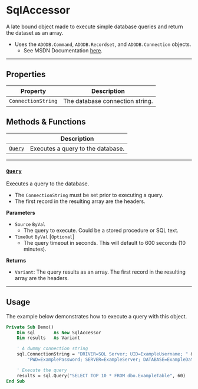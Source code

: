 # SqlAccessor

A late bound object made to execute simple database queries and return the dataset as an array.
- Uses the `ADODB.Command`, `ADODB.Recordset`, and `ADODB.Connection` objects.
    - See MSDN Documentation [here](https://docs.microsoft.com/en-us/sql/ado/guide/data/creating-and-executing-a-simple-command?view=sql-server-ver15).

---

## Properties

| Property           | Description                     |
|--------------------|---------------------------------|
| `ConnectionString` | The database connection string. |


## Methods & Functions

|                   | Description                       |
|-------------------|-----------------------------------|
| [`Query`](#query) | Executes a query to the database. |

---

### [`Query`](SqlAccessor.cls#L36)

Executes a query to the database.
- The `ConnectionString` must be set prior to executing a query.
- The first record in the resulting array are the headers.

**Parameters**
- `Source` `ByVal`
    - The query to execute. Could be a stored procedure or SQL text.
- `TimeOut` `ByVal` [`Optional`]
    - The query timeout in seconds. This will default to 600 seconds (10 minutes).

**Returns**
- `Variant`: The query results as an array. The first record in the resulting array are the headers.

---

## Usage

The example below demonstrates how to execute a query with this object.

```vb
Private Sub Demo()
    Dim sql       As New SqlAccessor
    Dim results   As Variant

    ' A dummy connection string
    sql.ConnectionString = "DRIVER=SQL Server; UID=ExampleUsername; " & _
        "PWD=ExamplePassword; SERVER=ExampleServer; DATABASE=ExampleDatabase"

    ' Execute the query
    results = sql.Query("SELECT TOP 10 * FROM dbo.ExampleTable", 60)
End Sub
```
